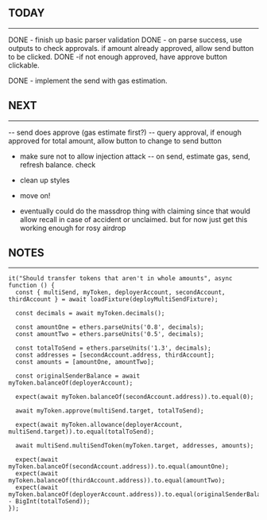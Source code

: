 
## TODAY
----------------
DONE - finish up basic parser validation
DONE - on parse success, use outputs to check approvals. if amount already approved, allow send button to be clicked.
DONE -if not enough approved, have approve button clickable.

DONE - implement the send with gas estimation.


## NEXT
----------------
-- send does approve (gas estimate first?)
-- query approval, if enough approved for total amount, allow button to change to send button
- make sure not to allow injection attack
-- on send, estimate gas, send, refresh balance. check
- clean up styles
- move on!

- eventually could do the massdrop thing with claiming since that would allow
recall in case of accident or unclaimed. but for now just get this working enough for rosy airdrop

## NOTES
---------------

    it("Should transfer tokens that aren't in whole amounts", async function () {
      const { multiSend, myToken, deployerAccount, secondAccount, thirdAccount } = await loadFixture(deployMultiSendFixture);
      
      const decimals = await myToken.decimals();

      const amountOne = ethers.parseUnits('0.8', decimals);
      const amountTwo = ethers.parseUnits('0.5', decimals);

      const totalToSend = ethers.parseUnits('1.3', decimals);
      const addresses = [secondAccount.address, thirdAccount];
      const amounts = [amountOne, amountTwo];

      const originalSenderBalance = await myToken.balanceOf(deployerAccount);

      expect(await myToken.balanceOf(secondAccount.address)).to.equal(0);

      await myToken.approve(multiSend.target, totalToSend);
     
      expect(await myToken.allowance(deployerAccount, multiSend.target)).to.equal(totalToSend);

      await multiSend.multiSendToken(myToken.target, addresses, amounts);

      expect(await myToken.balanceOf(secondAccount.address)).to.equal(amountOne);
      expect(await myToken.balanceOf(thirdAccount.address)).to.equal(amountTwo);
      expect(await myToken.balanceOf(deployerAccount.address)).to.equal(originalSenderBalance - BigInt(totalToSend));
    });
